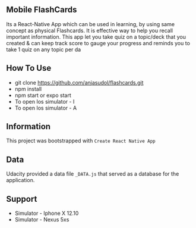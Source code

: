 ## Mobile FlashCards
Its a React-Native App which can be used in learning, by using same concept as physical Flashcards. It is effective way to help you recall important information. This app let you take quiz on a topic/deck that you created & can keep track score to gauge your progress and reminds you to take 1 quiz on any topic per da


## How To Use
* git clone https://github.com/anjasudol/flashcards.git
* npm install
* npm start or expo start
* To open Ios simulator - I 
* To open Ios simulator - A 


## Information
This project was bootstrapped with `Create React Native App`

## Data
Udacity provided a data file `_DATA.js` that served as a database for the application.

## Support

* Simulator - Iphone X 12.10
* Simulator - Nexus 5xs
